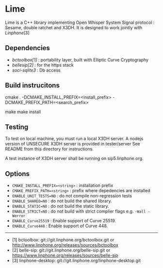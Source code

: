 Lime
=======

Lime is a C++ library implementing Open Whisper System Signal protocol :
Sesame, double ratchet and X3DH.
It is designed to work jointly with *Linphone*[3]

Dependencies
------------
- *bctoolbox[1]* : portability layer, built with Elliptic Curve Cryptography
- *bellesip[2]* : for the https stack
- *soci-sqlite3* : Db access


Build instrucitons
------------------

 cmake . -DCMAKE_INSTALL_PREFIX=<install_prefix> -DCMAKE_PREFIX_PATH=<search_prefix>

 make
 make install

Testing
-------
 To test on local machine, you must run a local X3DH server.
 A nodejs version of UNSECURE X3DH server is provided in tester/server
 See README from this directory for instructions.

 A test instance of X3DH server shall be running on sip5.linphone.org.


Options
-------

- `CMAKE_INSTALL_PREFIX=<string>` : installation prefix
- `CMAKE_PREFIX_PATH=<string>`    : prefix where depedencies are installed
- `ENABLE_UNIT_TESTS=NO`          : do not compile non-regression tests
- `ENABLE_SHARED=NO`              : do not build the shared library.
- `ENABLE_STATIC=NO`              : do not build the static library.
- `ENABLE_STRICT=NO`              : do not build with strict complier flags e.g. `-Wall -Werror`
- `ENABLE_Curve25519`             : Enable support of Curve 25519.
- `ENABLE_Curve448`               : Enable support of Curve 448.
------------------

- [1] bctoolbox: git://git.linphone.org/bctoolbox.git or <http://www.linphone.org/releases/sources/bctoolbox>
- [2] belle-sip: git://git.linphone.org/belle-sip.git or <https://www.linphone.org/releases/sources/belle-sip>
- [3] linphone-desktop: git://git.linphone.org/linphone-desktop.git
